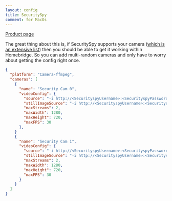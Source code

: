 ```yaml
---
layout: config
title: SecuritySpy
comment: for MacOs
---
```

[Product page](https://www.bensoftware.com/securityspy/)

The great thing about this is, if SecuritySpy supports your camera ([which is an extensive list](https://www.bensoftware.com/securityspy/helpcameralist.html)) then you should be able to get it working within Homebridge. So you can add multi-random cameras and only have to worry about getting the config right once.

```json
{
  "platform": "Camera-ffmpeg",
  "cameras": [
    {
      "name": "Security Cam 0",
      "videoConfig": {
        "source": "-i http://<SecurityspyUsername>:<SecurityspyPassword>@<SecurityspyIP>:<SecurityspyPort>/++hls?cameraNum=0&codec=h264&width=1280&height=720",
        "stillImageSource": "-i http://<SecurityspyUsername>:<SecurityspyPassword>@<SecurityspyIP>:<SecurityspyPort>/++image?cameraNum=0&width=480&height=270",
        "maxStreams": 2,
        "maxWidth": 1280,
        "maxHeight": 720,
        "maxFPS": 30
      },
    }
    {
      "name": "Security Cam 1",
      "videoConfig": {
        "source": "-i http://<SecurityspyUsername>:<SecurityspyPassword>@<SecurityspyIP>:<SecurityspyPort>/++hls?cameraNum=1&codec=h264&width=1280&height=720",
        "stillImageSource": "-i http://<SecurityspyUsername>:<SecurityspyPassword>@<SecurityspyIP>:<SecurityspyPort>/++image?cameraNum=1&width=480&height=270",
        "maxStreams": 2,
        "maxWidth": 1280,
        "maxHeight": 720,
        "maxFPS": 30
      }
    }
  ]
}
```
